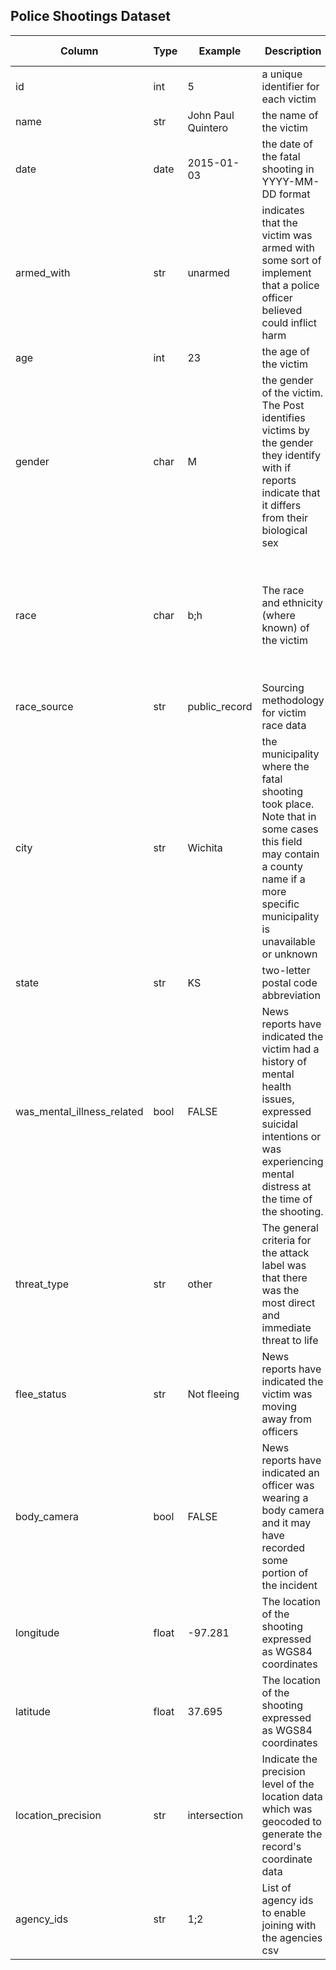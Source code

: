 ## Police Shootings Dataset
| Column      | Type        | Example     | Description | Possible Values |
| ----------- | ----------- | ----------- | ----------- | ----------- |
| id          | int         | 5           | a unique identifier for each victim | |
| name        | str         | John Paul Quintero | the name of the victim |  |
| date            | date    | 2015-01-03         | the date of the fatal shooting in YYYY-MM-DD format |  |
| armed_with       | str         | unarmed            | indicates that the victim was armed with some sort of implement that a police officer believed could inflict harm | `gun`, `knife`, `other` |
| age         | int         | 23                 | the age of the victim |  |
| gender      | char        | M                  | the gender of the victim. The Post identifies victims by the gender they identify with if reports indicate that it differs from their biological sex | `M`, `F` |
| race        | char        | b;h                  |  The race and ethnicity (where known) of the victim | - `W`: White<br>- `B`: Black<br>- `A`: Asian heritage<br>- `N`: Native American<br>- `H`: Hispanic <br>- `O`: Other<br>- `--`: Unknown  |
| race_source        | str         |   public_record        |  Sourcing methodology for victim race data | `public_record`, `not_available` |
| city        | str         | Wichita            | the municipality where the fatal shooting took place. Note that in some cases this field may contain a county name if a more specific municipality is unavailable or unknown |  |
| state       | str         | KS                 | two-letter postal code abbreviation |  |
| was_mental_illness_related   | bool               | FALSE           | News reports have indicated the victim had a history of mental health issues, expressed suicidal intentions or was experiencing mental distress at the time of the shooting. | `TRUE`, `FALSE` |
| threat_type    | str     | other              | The general criteria for the attack label was that there was the most direct and immediate threat to life | `shoot`, `point`, `attack` |
| flee_status        | str         | Not fleeing        | News reports have indicated the victim was moving away from officers | `foot`, `car`, `other` |
| body_camera | bool        | FALSE              | News reports have indicated an officer was wearing a body camera and it may have recorded some portion of the incident | `TRUE`, `FALSE` |
| longitude   | float       | -97.281            | The location of the shooting expressed as WGS84 coordinates |  |
| latitude    | float       | 37.695             | The location of the shooting expressed as WGS84 coordinates |  |
| location_precision    | str       | intersection              | Indicate the precision level of the location data which was geocoded to generate the record's coordinate data | `address`, `intersection`, `block`, `road` |
| agency_ids    | str       |   1;2           | List of agency ids to enable joining with the agencies csv |  |
